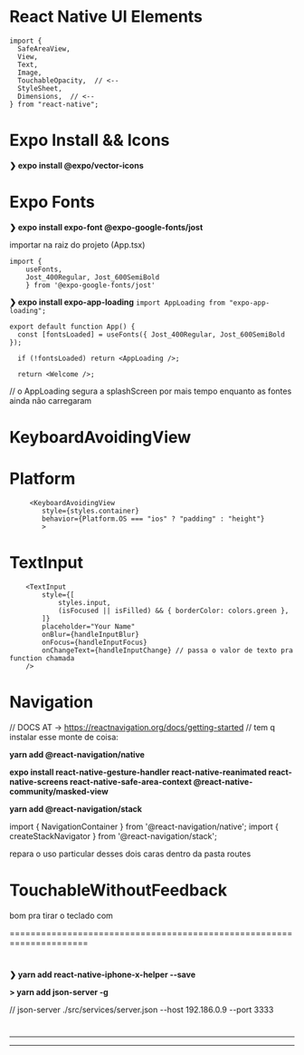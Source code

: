 # React Native UI Elements

```
import {
  SafeAreaView,
  View,
  Text,
  Image,
  TouchableOpacity,  // <--
  StyleSheet,
  Dimensions,  // <--
} from "react-native";
```

# Expo Install && Icons

**❯ expo install @expo/vector-icons**

<Feather style={styles.buttonIcon} name="chevron-right" />

# Expo Fonts

**❯ expo install expo-font @expo-google-fonts/jost**

importar na raiz do projeto (App.tsx)

```
import {
	useFonts,
	Jost_400Regular, Jost_600SemiBold
	} from '@expo-google-fonts/jost'
```

**❯ expo install expo-app-loading**
`import AppLoading from "expo-app-loading";`

<AppLoading/>

```
export default function App() {
  const [fontsLoaded] = useFonts({ Jost_400Regular, Jost_600SemiBold });

  if (!fontsLoaded) return <AppLoading />;

  return <Welcome />;
```

// o AppLoading segura a splashScreen por mais tempo enquanto as fontes ainda não carregaram

# KeyboardAvoidingView

# Platform

```
     <KeyboardAvoidingView
        style={styles.container}
        behavior={Platform.OS === "ios" ? "padding" : "height"}
	    >
```

# TextInput

```
	<TextInput
		style={[
			styles.input,
			(isFocused || isFilled) && { borderColor: colors.green },
		]}
		placeholder="Your Name"
		onBlur={handleInputBlur}
		onFocus={handleInputFocus}
		onChangeText={handleInputChange} // passa o valor de texto pra function chamada
	/>
```

# Navigation

// DOCS AT -> https://reactnavigation.org/docs/getting-started
// tem q instalar esse monte de coisa:

**yarn add @react-navigation/native**

**expo install react-native-gesture-handler react-native-reanimated react-native-screens react-native-safe-area-context @react-native-community/masked-view**

**yarn add @react-navigation/stack**

import { NavigationContainer } from '@react-navigation/native';
import { createStackNavigator } from '@react-navigation/stack';

repara o uso particular desses dois caras dentro da pasta routes

# TouchableWithoutFeedback

bom pra tirar o teclado com

<TouchableWithoutFeedback onPress={Keybord.dismiss}>

=====================================================================

#

##

**❯ yarn add react-native-iphone-x-helper --save**

**> yarn add json-server -g**

// json-server ./src/services/server.json --host 192.186.0.9 --port 3333

#

#

#

---

---

#

#

#

#

